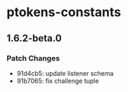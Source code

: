 # ptokens-constants

## 1.6.2-beta.0

### Patch Changes

- 91d4cb5: update listener schema
- 91b7065: fix challenge tuple
